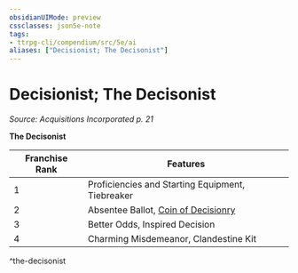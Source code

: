 ```yaml
---
obsidianUIMode: preview
cssclasses: json5e-note
tags:
- ttrpg-cli/compendium/src/5e/ai
aliases: ["Decisionist; The Decisonist"]
---
```

# Decisionist; The Decisonist
*Source: Acquisitions Incorporated p. 21* 

**The Decisonist**

| Franchise Rank | Features |
|----------------|----------|
| 1 | Proficiencies and Starting Equipment, Tiebreaker |
| 2 | Absentee Ballot, [Coin of Decisionry](3-Compendium/CLI/items/coin-of-decisionry-ai.md) |
| 3 | Better Odds, Inspired Decision |
| 4 | Charming Misdemeanor, Clandestine Kit |
^the-decisonist